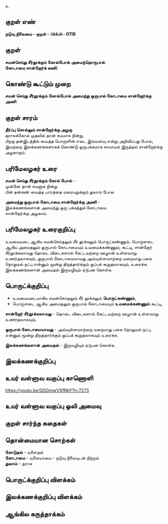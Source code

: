 உ

## குறள் எண் 

**நடுவு நிலைமை - குறள் - ௦௧௧௮ - 0118**  

## குறள் 

**சமன்செய்து சீர்தூக்கும் கோல்போல் அமைந்தொருபால்  
கோடாமை சான்றோர்க் கணி.** 

## கொண்டு கூட்டும் முறை

**சமன் செய்து சீர்தூக்கும் கோல்போல் அமைந்து ஒருபால் கோடாமை சான்றோர்க்கு அணி**  

## குறள் சாரம் 

**தீர்ப்பு சொல்லும் சான்றோர்க்கு அழகு**  
தராசுக்கோல் முதலில் தான் சமமாக நின்று,  
பிறகு தன்இடத்தில் வைத்த பொருளின் எடை இவ்வளவு என்று அறிவிப்பது போல,  
இவற்றை இலக்கணங்களாகக் கொண்டு ஒருபக்கமாக சாயாமல் இருத்தல் சான்றோர்க்கு அழகாகும்.  

## பரிமேலழகர் உரை

**சமன் செய்து சீர்தூக்கும் கோல் போல்** -  
முன்னே தான் சமனாக நின்று  
பின் தன்கண் வைத்த பாரத்தை வரையறுக்கும் துலாம் போல  

**அமைந்து ஒருபால் கோடாமை சான்றோர்க்கு அணி** -  
இலக்கணங்களான் அமைந்து ஒரு பக்கத்துக் கோடாமை  
சான்றோர்க்கு அழகாம்.  

## பரிமேலழகர் உரைகுறிப்பு   

உவமையடை ஆகிய சமன்செய்தலும் சீர் தூக்கலும் பொருட்கண்ணும், பொருளடை ஆகிய அமைதலும் ஒருபால் கோடாமையும் உவமைக்கண்ணும், கூட்டி, சான்றோர் சீர்தூக்கலாவது தொடை விடைகளால் கேட்டவற்றை ஊழான் உள்ளவாறு உணர்தலாகவும், ஒருபால் கோடாமையாவது அவ்வுள்ளவாற்றை மறையாது பகை நொதுமல் நட்பு என்னும் மூன்று திறத்தார்க்கும் ஒப்பக் கூறுதலாகவும், உரைக்க.  
இலக்கணங்களான் அமைதல் இருவழியும் ஏற்பன கொள்க.

## பொருட்க்குறிப்பு 

* உவமையடையாகிய சமன்செய்தலும் சீர் தூக்கலும் **பொருட்கண்ணும்**,  
* பொருளடை ஆகிய அமைதலும் ஒருபால் கோடாமையும் **உவமைக்கண்ணும்** கூட்டி,    
   
**சான்றோர் சீர்தூக்கலாவது** - தொடை விடைகளால் கேட்டவற்றை ஊழான் உள்ளவாறு உணர்தலாகவும்,   

**ஒருபால் கோடாமையாவது**  - அவ்வுள்ளவாற்றை மறையாது பகை நொதுமல் நட்பு என்னும் மூன்று திறத்தார்க்கும் ஒப்பக் கூறுதலாகவும் உரைக்க. 

**இலக்கணங்களான் அமைதல்** - இருவழியும் ஏற்பன கொள்க.   

## இலக்கணக்குறிப்பு  


## உயர் வள்ளுவ வகுப்பு காணொளி

https://youtu.be/Q5GmwVXfRbY?t=7273

## உயர் வள்ளுவ வகுப்பு ஒலி அமைவு 

 
## குறள் சார்ந்த கதைகள் 


## தொன்மையான சொற்கள்

**கோடுதல்** - வளைதல்  
**கோடாமை** - வளையாமை - நடுவு நிலையுடன் நிற்றல்  
**துலாம்** - தராசு  

## பொருட்க்குறிப்பு விளக்கம்


## இலக்கணக்குறிப்பு விளக்கம்


## ஆங்கில கருத்தாக்கம் 


